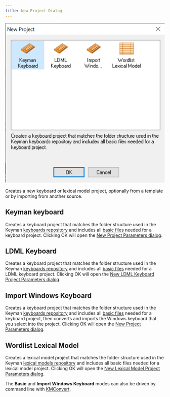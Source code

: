 ```yaml
---
title: New Project Dialog
---
```


![New Project dialog](/cdn/dev/img/developer/170/ui/frmNewProject.png)

Creates a new keyboard or lexical model project, optionally from a template or by importing from another source.

## Keyman keyboard

Creates a keyboard project that matches the folder structure used in the Keyman [keyboards repository](https://github.com/keymanapp/keyboards) and includes all [basic files](/developer/keyboards/) needed for a keyboard project. Clicking OK will open the [New Project Parameters dialog](new-project-parameters).

## LDML Keyboard
Creates a keyboard project that matches the folder structure used in the Keyman [keyboards repository](https://github.com/keymanapp/keyboards) and includes all [basic files](/developer/keyboards/) needed for a LDML keyboard project. Clicking OK will open the [New LDML Keyboard Project Parameters dialog](new-ldml-project-parameters).

## Import Windows Keyboard

Creates a keyboard project that matches the folder structure used in the Keyman [keyboards repository](https://github.com/keymanapp/keyboards) and includes all [basic files](/developer/keyboards/) needed for a keyboard project, then converts and imports the Windows keyboard that you select into the project. Clicking OK will open the [New Project Parameters dialog](new-project-parameters).

## Wordlist Lexical Model

Creates a lexical model project that matches the folder structure used in the Keyman [lexical models repository](https://github.com/keymanapp/lexical-models) and includes all basic files needed for a lexical model project. Clicking OK will open the [New Lexical Model Project Parameters dialog](new-lm-project-parameters).

The **Basic** and **Import Windows Keyboard** modes can also be driven by command line with [KMConvert](kmconvert).